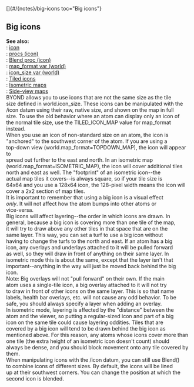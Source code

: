 []{#/{notes}/big-icons toc="Big icons"}    
## Big icons    
**See also:**    
:   [icon](/ref/icon/icon.md)    
:   [procs (icon)](/ref/icon/proc/proc.md)    
:   [Blend proc (icon)](/ref/icon/proc/Blend/Blend.md)    
:   [map_format var (world)](/ref/world/var/map_format/map_format.md)    
:   [icon_size var (world)](/ref/world/var/icon_size/icon_size.md)    
:   [Tiled icons](/ref/%7Bnotes%7D/tiled-icons/tiled-icons.md)    
:   [Isometric maps](/ref/%7Bnotes%7D/isometric/isometric.md)    
:   [Side-view maps](/ref/%7Bnotes%7D/side/side.md)    
BYOND allows you to use icons that are not the same size as the tile    
size defined in world.icon_size. These icons can be manipulated with the    
/icon datum using their raw, native size, and shown on the map in full    
size. To use the old behavior where an atom can display only an icon of    
the normal tile size, use the TILED_ICON_MAP value for map_format    
instead.    
When you use an icon of non-standard size on an atom, the icon is    
\"anchored\" to the southwest corner of the atom. If you are using a    
top-down view (world.map_format=TOPDOWN_MAP), the icon will appear to    
spread out further to the east and north. In an isometric map    
(world.map_format=ISOMETRIC_MAP), the icon will cover additional tiles    
north and east as well. The \"footprint\" of an isometric icon\--the    
actual map tiles it covers\--is always square, so if your tile size is    
64x64 and you use a 128x64 icon, the 128-pixel width means the icon will    
cover a 2x2 section of map tiles.    
It is important to remember that using a big icon is a visual effect    
*only*. It will not affect how the atom bumps into other atoms or    
vice-versa.    
Big icons will affect layering\--the order in which icons are drawn. In    
general, because a big icon is covering more than one tile of the map,    
it will try to draw above any other tiles in that space that are on the    
same layer. This way, you can set a turf to use a big icon without    
having to change the turfs to the north and east. If an atom has a big    
icon, any overlays and underlays attached to it will be pulled forward    
as well, so they will draw in front of anything on their same layer. In    
isometric mode this is about the same, except that the layer isn\'t that    
important\--anything in the way will just be moved back behind the big    
icon.    
Note: Big overlays will not \"pull forward\" on their own. If the main    
atom uses a single-tile icon, a big overlay attached to it will not try    
to draw in front of other icons on the same layer. This is so that name    
labels, health bar overlays, etc. will not cause any odd behavior. To be    
safe, you should always specify a layer when adding an overlay.    
In isometric mode, layering is affected by the \"distance\" between the    
atom and the viewer, so putting a regular-sized icon and part of a big    
icon on the same tile could cause layering oddities. Tiles that are    
covered by a big icon will tend to be drawn behind the big icon as    
mentioned above. For this reason, any atoms whose icons cover more than    
one tile (the extra height of an isometric icon doesn\'t count) should    
always be dense, and you should block movement onto any tile covered by    
them.    
When manipulating icons with the /icon datum, you can still use Blend()    
to combine icons of different sizes. By default, the icons will be lined    
up at their southwest corners. You can change the position at which the    
second icon is blended.  